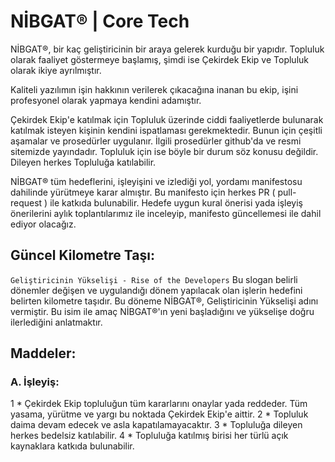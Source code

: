 # NİBGAT® | Core Tech

NİBGAT®, bir kaç geliştiricinin bir araya gelerek kurduğu bir yapıdır.
Topluluk olarak faaliyet göstermeye başlamış, şimdi ise Çekirdek Ekip ve Topluluk olarak ikiye ayrılmıştır.

Kaliteli yazılımın işin hakkının verilerek çıkacağına inanan bu ekip, işini profesyonel olarak yapmaya kendini adamıştır.

Çekirdek Ekip'e katılmak için Topluluk üzerinde ciddi faaliyetlerde bulunarak katılmak isteyen kişinin kendini ispatlaması gerekmektedir. Bunun için çeşitli aşamalar ve prosedürler uygulanır. İlgili prosedürler github'da ve resmi sitemizde yayındadır. Topluluk için ise böyle bir durum söz konusu değildir. Dileyen herkes Topluluğa katılabilir.

NİBGAT® tüm hedeflerini, işleyişini ve izlediği yol, yordamı manifestosu dahilinde yürütmeye karar almıştır.
Bu manifesto için herkes PR ( pull-request ) ile katkıda bulunabilir. Hedefe uygun kural önerisi yada işleyiş önerilerini aylık toplantılarımız ile inceleyip, manifesto güncellemesi ile dahil ediyor olacağız.


## Güncel Kilometre Taşı:

```Geliştiricinin Yükselişi - Rise of the Developers```
Bu slogan belirli dönemler değişen ve uygulandığı dönem yapılacak olan işlerin hedefini belirten kilometre taşıdır. Bu döneme NİBGAT®, Geliştiricinin Yükselişi adını vermiştir. Bu isim ile amaç NİBGAT®'ın yeni başladığını ve yükselişe doğru ilerlediğini anlatmaktır.


## Maddeler:

### A. İşleyiş:
 1 * Çekirdek Ekip topluluğun tüm kararlarını onaylar yada reddeder. Tüm yasama, yürütme ve yargı bu noktada Çekirdek Ekip'e aittir.
 2 * Topluluk daima devam edecek ve asla kapatılamayacaktır.
 3 * Topluluğa dileyen herkes bedelsiz katılabilir.
 4 * Topluluğa katılmış birisi her türlü açık kaynaklara katkıda bulunabilir.
